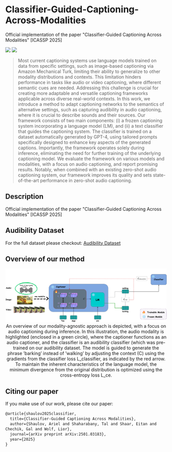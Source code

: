 # Classifier-Guided-Captioning-Across-Modalities
Official implementation of the paper "Classifier-Guided Captioning Across Modalities" [ICASSP 2025]

<p align="center">

<a href="https://arielshaulov.github.io/Classifier-Guided-Captioning-Across-Modalities/"><img src="https://img.shields.io/static/v1?label=Project&message=Website&color=red" height=20.5></a> 
 <a href="https://arxiv.org/abs/2309.03884"><img src="https://img.shields.io/badge/arXiv-2306.00966-b31b1b.svg" height=20.5></a>

> Most current captioning systems use language models trained on data from specific settings, such as image-based captioning via Amazon Mechanical Turk, limiting their ability to generalize to other modality distributions and contexts. This limitation hinders performance in tasks like audio or video captioning, where different semantic cues are needed. Addressing this challenge is crucial for creating more adaptable and versatile captioning frameworks applicable across diverse real-world contexts. In this work, we introduce a method to adapt captioning networks to the semantics of alternative settings, such as capturing audibility in audio captioning, where it is crucial to describe sounds and their sources. Our framework consists of two main components: (i) a frozen captioning system incorporating a language model (LM), and (ii) a text classifier that guides the captioning system. The classifier is trained on a dataset automatically generated by GPT-4, using tailored prompts specifically designed to enhance key aspects of the generated captions. Importantly, the framework operates solely during inference, eliminating the need for further training of the underlying captioning model. We evaluate the framework on various models and modalities, with a focus on audio captioning, and report promising results. Notably, when combined with an existing zero-shot audio captioning system, our framework improves its quality and sets state-of-the-art performance in zero-shot audio captioning.

## Description  
Official implementation of the paper "Classifier-Guided Captioning Across Modalities" [ICASSP 2025]
 <br>

## Audibility Dataset
For the full dataset please checkout: [Audibility Dataset](https://github.com/arielshaulov/zero-shot-audio-captioning/tree/main/audibility-dataset)


## Overview of our method
<p align="center">
<img src="zs-audio.png" width="750px"/>  
<br>
An overview of our modality-agnostic approach is depicted, with a focus on audio captioning during inference. In this illustration, the audio modality is
highlighted (enclosed in a green circle), where the captioner functions as an audio captioner, and the classifier is an audibility classifier (which was pre-trained
on our audibility dataset. The model is guided to generate the phrase ’barking’ instead of ’walking’ by adjusting the context (C) using the
gradients from the classifier loss L_classifier, as indicated by the red arrow. To maintain the inherent characteristics of the language model, the minimum
divergence from the original distribution is optimized using the cross-entropy loss L_ce.
</p>

## Citing our paper
If you make use of our work, please cite our paper:
```
@article{shaulov2025classifier,
  title={Classifier-Guided Captioning Across Modalities},
  author={Shaulov, Ariel and Shaharabany, Tal and Shaar, Eitan and Chechik, Gal and Wolf, Lior},
  journal={arXiv preprint arXiv:2501.03183},
  year={2025}
}
